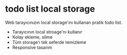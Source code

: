 # todo list local storage

Web tarayıcınızın local storage'ını kullanan pratik todo list.

- Tarayıcının local stroage'nı kullanır
- Kolay ekleme, silme
- Tüm storage'ı tek seferde temizleme
- Responsive tasarım
